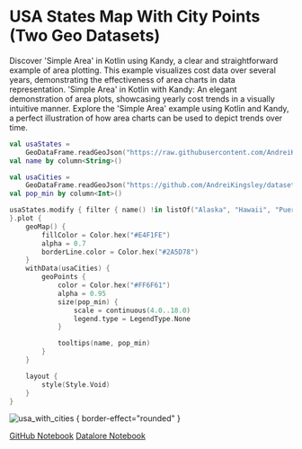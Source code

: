# USA States Map With City Points (Two Geo Datasets)

<web-summary>
Discover 'Simple Area' in Kotlin using Kandy, a clear and straightforward example of area plotting.
This example visualizes cost data over several years, demonstrating the effectiveness of area charts in data representation.
</web-summary>

<card-summary>
'Simple Area' in Kotlin with Kandy: An elegant demonstration of area plots, showcasing yearly cost trends in a visually intuitive manner.
</card-summary>

<link-summary>
Explore the 'Simple Area' example using Kotlin and Kandy, a perfect illustration of how area charts can be used to depict trends over time.
</link-summary>


<!---IMPORT org.jetbrains.kotlinx.kandy.geo.samples.gallery.Geo-->

<!---FUN usa_with_cities-->

```kotlin
val usaStates =
    GeoDataFrame.readGeoJson("https://raw.githubusercontent.com/AndreiKingsley/datasets/refs/heads/main/USA.json")
val name by column<String>()

val usaCities =
    GeoDataFrame.readGeoJson("https://github.com/AndreiKingsley/datasets/raw/refs/heads/main/USA_cities.json")
val pop_min by column<Int>()

usaStates.modify { filter { name() !in listOf("Alaska", "Hawaii", "Puerto Rico") }
}.plot {
    geoMap() {
        fillColor = Color.hex("#E4F1FE")
        alpha = 0.7
        borderLine.color = Color.hex("#2A5D78")
    }
    withData(usaCities) {
        geoPoints {
            color = Color.hex("#FF6F61")
            alpha = 0.95
            size(pop_min) {
                scale = continuous(4.0..18.0)
                legend.type = LegendType.None
            }

            tooltips(name, pop_min)
        }
    }

    layout {
        style(Style.Void)
    }
}
```

<!---END-->

![usa_with_cities](usa_with_cities.svg) { border-effect="rounded" }

<seealso style="cards">
       <category ref="example-ktnb">
           <a href="https://github.com/Kotlin/kandy/blob/main/examples/notebooks/lets-plot/samples/area/simple_area.ipynb" summary="View the notebook on our GitHub repository">GitHub Notebook</a>
           <a href="https://datalore.jetbrains.com/report/static/KQKedA4jDrKu63O53gEN0z/LmZB0wrcS6YNG09OENeQsH" summary="Experiment with this example on Datalore">Datalore Notebook</a>
       </category>
</seealso>
